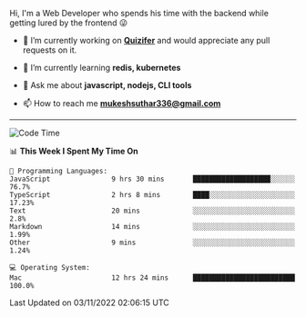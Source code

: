 Hi, I'm a Web Developer who spends his time with the backend while getting lured by the frontend 😜

- 🔭 I’m currently working on **[Quizifer](https://github.com/SutharMukesh/Quizifer/)** and would appreciate any pull requests on it.

- 🌱 I’m currently learning **redis, kubernetes**

- 💬 Ask me about **javascript, nodejs, CLI tools**

- 📫 How to reach me **mukeshsuthar336@gmail.com**

---
<!--START_SECTION:waka-->
![Code Time](http://img.shields.io/badge/Code%20Time-1%2C847%20hrs%2010%20mins-blue)

📊 **This Week I Spent My Time On** 

```text
💬 Programming Languages: 
JavaScript               9 hrs 30 mins       ███████████████████░░░░░░   76.7% 
TypeScript               2 hrs 8 mins        ████░░░░░░░░░░░░░░░░░░░░░   17.23% 
Text                     20 mins             ░░░░░░░░░░░░░░░░░░░░░░░░░   2.8% 
Markdown                 14 mins             ░░░░░░░░░░░░░░░░░░░░░░░░░   1.99% 
Other                    9 mins              ░░░░░░░░░░░░░░░░░░░░░░░░░   1.24%

💻 Operating System: 
Mac                      12 hrs 24 mins      █████████████████████████   100.0%

```


 Last Updated on 03/11/2022 02:06:15 UTC
<!--END_SECTION:waka-->
